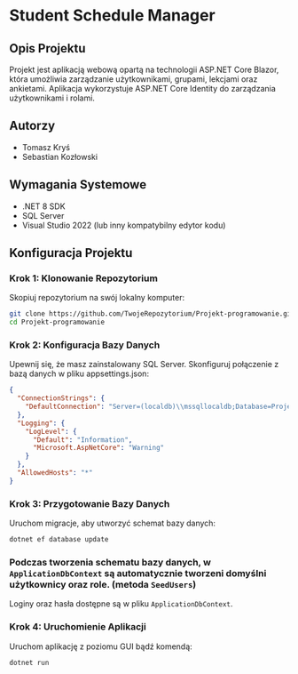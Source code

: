 # Student Schedule Manager

## Opis Projektu
Projekt jest aplikacją webową opartą na technologii ASP.NET Core Blazor, która umożliwia zarządzanie użytkownikami, grupami, lekcjami oraz ankietami. Aplikacja wykorzystuje ASP.NET Core Identity do zarządzania użytkownikami i rolami.

## Autorzy
- Tomasz Kryś
- Sebastian Kozłowski

## Wymagania Systemowe
- .NET 8 SDK
- SQL Server
- Visual Studio 2022 (lub inny kompatybilny edytor kodu)

## Konfiguracja Projektu

### Krok 1: Klonowanie Repozytorium
Skopiuj repozytorium na swój lokalny komputer:

```bash
git clone https://github.com/TwojeRepozytorium/Projekt-programowanie.git
cd Projekt-programowanie
```

### Krok 2: Konfiguracja Bazy Danych
Upewnij się, że masz zainstalowany SQL Server. Skonfiguruj połączenie z bazą danych w pliku appsettings.json:

```json
{
  "ConnectionStrings": {
    "DefaultConnection": "Server=(localdb)\\mssqllocaldb;Database=ProjektProgramowanie;Trusted_Connection=True;MultipleActiveResultSets=true"
  },
  "Logging": {
    "LogLevel": {
      "Default": "Information",
      "Microsoft.AspNetCore": "Warning"
    }
  },
  "AllowedHosts": "*"
}
```

### Krok 3: Przygotowanie Bazy Danych
Uruchom migracje, aby utworzyć schemat bazy danych:
```bash
dotnet ef database update
```

### Podczas tworzenia schematu bazy danych, w `ApplicationDbContext` są automatycznie tworzeni domyślni użytkownicy oraz role. (metoda `SeedUsers`)
Loginy oraz hasła dostępne są w pliku `ApplicationDbContext`.

 

### Krok 4: Uruchomienie Aplikacji
Uruchom aplikację z poziomu GUI bądź komendą:
```bash
dotnet run
```
